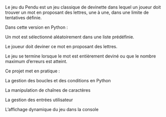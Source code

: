 Le jeu du Pendu est un jeu classique de devinette dans lequel un joueur doit trouver un mot en proposant des lettres, une à une, dans une limite de tentatives définie.

Dans cette version en Python :

Un mot est sélectionné aléatoirement dans une liste prédéfinie.

Le joueur doit deviner ce mot en proposant des lettres.

Le jeu se termine lorsque le mot est entièrement deviné ou que le nombre maximum d’erreurs est atteint.

Ce projet met en pratique :

La gestion des boucles et des conditions en Python

La manipulation de chaînes de caractères

La gestion des entrées utilisateur

L’affichage dynamique du jeu dans la console

